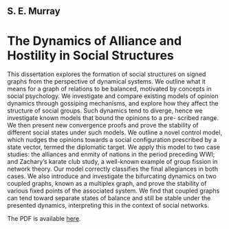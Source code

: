## S. E. Murray

# The Dynamics of Alliance and Hostility in Social Structures

This dissertation explores the formation of social structures on signed graphs from the perspective of dynamical systems. We outline what it means for a graph of relations to be balanced, motivated by concepts in social psychology. We investigate and compare existing models of opinion dynamics through gossiping mechanisms, and explore how they affect the structure of social groups. Such dynamics tend to diverge, hence we investigate known models that bound the opinions to a pre- scribed range. We then present new convergence proofs and prove the stability of different social states under such models.
We outline a novel control model, which nudges the opinions towards a social configuration prescribed by a state vector, termed the diplomatic target. We apply this model to two case studies: the alliances and enmity of nations in the period preceding WWI; and Zachary’s karate club study, a well-known example of group fission in network theory. Our model correctly classifies the final allegiances in both cases. We also introduce and investigate the bifurcating dynamics on two coupled graphs, known as a multiplex graph, and prove the stability of various fixed points of the associated system. We find that coupled graphs can tend toward separate states of balance and still be stable under the presented dynamics, interpreting this in the context of social networks.

The PDF is available [here](https://seanernestmurray.github.io/MSc_Thesis.pdf).

<!-- 
Whenever you commit to this repository, GitHub Pages will run [Jekyll](https://jekyllrb.com/) to rebuild the pages in your site, from the content in your Markdown files.

### Markdown

Markdown is a lightweight and easy-to-use syntax for styling your writing. It includes conventions for

```markdown
Syntax highlighted code block

# Header 1
## Header 2
### Header 3

- Bulleted
- List

1. Numbered
2. List

**Bold** and _Italic_ and `Code` text

[Link](url) and ![Image](src)
```

For more details see [Basic writing and formatting syntax](https://docs.github.com/en/github/writing-on-github/getting-started-with-writing-and-formatting-on-github/basic-writing-and-formatting-syntax).

### Jekyll Themes

Your Pages site will use the layout and styles from the Jekyll theme you have selected in your [repository settings](https://github.com/seanernestmurray/seanernestmurray.github.io/settings/pages). The name of this theme is saved in the Jekyll `_config.yml` configuration file.

### Support or Contact

Having trouble with Pages? Check out our [documentation](https://docs.github.com/categories/github-pages-basics/) or [contact support](https://support.github.com/contact) and we’ll help you sort it out. -->
